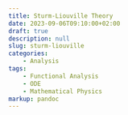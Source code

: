 ```yaml
---
title: Sturm-Liouville Theory
date: 2023-09-06T09:10:00+02:00
draft: true
description: null
slug: sturm-liouville
categories:
    - Analysis
tags:
    - Functional Analysis
    - ODE
    - Mathematical Physics
markup: pandoc
---
```


